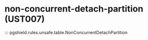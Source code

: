 # non-concurrent-detach-partition (UST007)

::: pgshield.rules.unsafe.table.NonConcurrentDetachPartition

